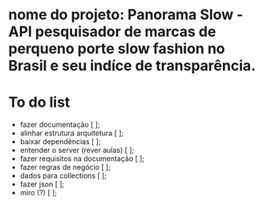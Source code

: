 # nome do projeto: Panorama Slow - API pesquisador de marcas de perqueno porte slow fashion no Brasil e seu indíce de transparência.


# **To do list**


- fazer documentação [ ];
- alinhar estrutura arquitetura [ ];
- baixar dependências [ ];
- entender o server (rever aulas) [ ];
- fazer requisitos na documentação [ ];
- fazer regras de negócio [ ];
- dados para collections [ ];
- fazer json [ ]; 
- miro (?) [ ];

